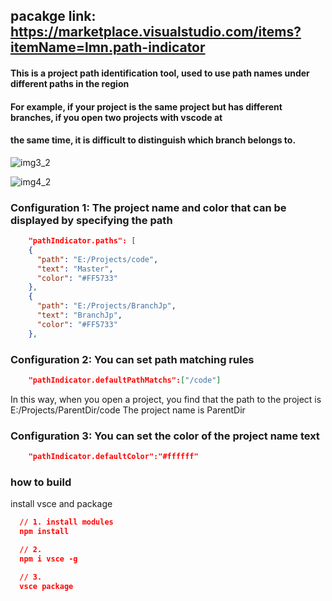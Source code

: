 ## pacakge link: https://marketplace.visualstudio.com/items?itemName=lmn.path-indicator

#### This is a project path identification tool, used to use path names under different paths in the region
#### For example, if your project is the same project but has different branches, if you open two projects with vscode at  
#### the same time, it is difficult to distinguish which branch belongs to.

![img3_2](https://github.com/sliencio/PublicMyRes/blob/main/path_indicator/img3_2.png?raw=true)

![img4_2](https://github.com/sliencio/PublicMyRes/blob/main/path_indicator/img4_2.png?raw=true)


### Configuration 1: The project name and color that can be displayed by specifying the path
``` json
    "pathIndicator.paths": [
    {
      "path": "E:/Projects/code",
      "text": "Master",
      "color": "#FF5733"
    },
    {
      "path": "E:/Projects/BranchJp",
      "text": "BranchJp",
      "color": "#FF5733"
    },
```

### Configuration 2: You can set path matching rules
``` json
    "pathIndicator.defaultPathMatchs":["/code"]
```

In this way, when you open a project, you find that the path to the project is E:/Projects/ParentDir/code
The project name is ParentDir

### Configuration 3: You can set the color of the project name text

``` json
    "pathIndicator.defaultColor":"#ffffff"
```


### how to build
  install vsce and package

  ``` json
    // 1. install modules
    npm install

    // 2.
    npm i vsce -g

    // 3.
    vsce package
  ```

